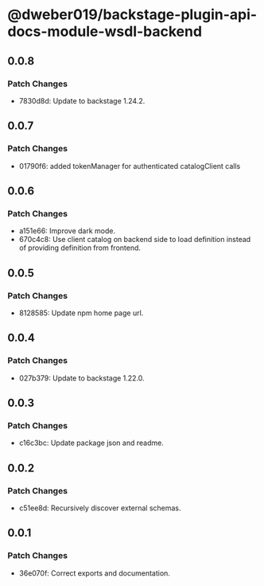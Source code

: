 # @dweber019/backstage-plugin-api-docs-module-wsdl-backend

## 0.0.8

### Patch Changes

- 7830d8d: Update to backstage 1.24.2.

## 0.0.7

### Patch Changes

- 01790f6: added tokenManager for authenticated catalogClient calls

## 0.0.6

### Patch Changes

- a151e66: Improve dark mode.
- 670c4c8: Use client catalog on backend side to load definition instead of providing definition from frontend.

## 0.0.5

### Patch Changes

- 8128585: Update npm home page url.

## 0.0.4

### Patch Changes

- 027b379: Update to backstage 1.22.0.

## 0.0.3

### Patch Changes

- c16c3bc: Update package json and readme.

## 0.0.2

### Patch Changes

- c51ee8d: Recursively discover external schemas.

## 0.0.1

### Patch Changes

- 36e070f: Correct exports and documentation.

